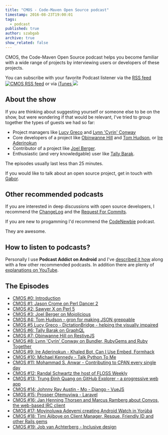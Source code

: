 ```yaml
---
title: "CMOS - Code-Maven Open Source podcast"
timestamp: 2016-08-23T19:00:01
tags:
  - podcast
published: true
author: szabgab
archive: true
show_related: false
---
```



CMOS, the Code-Maven Open Source podcast helps you become familiar with a wide range of projects by interviewing users or developers of these projects.

You can subscribe with your favorite Podcast listener via the <a href="/rss/cmos">RSS feed <img src="/img/feed-icon16x16.png" alt="CMOS RSS feed" /></a>
or via <a href="https://itunes.apple.com/il/podcast/code-maven/id1153427237">iTunes <img src="/img/itunes.png" alr="iTunes" /></a>


## About the show

If you are thinking about suggesting yourself or someone else to be on the show, but were wondering if that would be
relevant, I've tried to group together the types of guests we had so far:

* Project managers like [Lucy Greco](/cmos-5-lucy-greco-dictationbridge) and
     [Lynn 'Cyrin' Conway](/cmos-8-lynn-cyrin-bundler-rubygems)
* Core developers of a project like [Obinwanne Hill](/cmos-7-obinwanne-hill-restivejs) and
      [Tom Hudson](/cmos-4-tom-hudson-gron), or [Ire Aderinokun](/cmos-9-ire-aderinokun)
* Contributor of a project like [Joel Berger](/cmos-3-joel-berger-mojolicious).
* Enthusiastic (and very knowledgable) user like [Tally Barak](/cmos-6-tally-barak-graphql).

The episodes usually last less than 25 minutes.

If you would like to talk about an open source project, get in touch with [Gabor](https://twitter.com/szabgab).

## Other recommended podcasts

If you are interested in deep discussions with open source developers, I recommend
the [ChangeLog](https://changelog.com/) and the [Request For Commits](https://changelog.com/rfc/).

If you are new to progamming I'd recommend the [CodeNewbie](http://codenewbie.org/) podcast.

They are awesome.

## How to listen to podcasts?

Personally I use <b>Podcast Addict on Android</b> and I've [described it how](http://szabgab.com/podcasts.html) along with
a few other recommended podcasts. In addition there are plenty of [explanations on YouTube](https://www.youtube.com/results?search_query=how+to+listen+to+podcasts).


## The Episodes

* [CMOS #0: Introduction](cmos-0)
* [CMOS #1: Jason Crome on Perl Dancer 2](cmos-1-jason-crome-perl-dancer2)
* [CMOS #2: Sawyer X on Perl 5](cmos-2-sawyer-perl5)
* [CMOS #3: Joel Berger on Mojolicious](cmos-3-joel-berger-mojolicious)
* [CMOS #4: Tom Hudson - gron for making JSON greppable](cmos-4-tom-hudson-gron)
* [CMOS #5 Lucy Greco - DictationBridge - helping the visually impaired](cmos-5-lucy-greco-dictationbridge)
* [CMOS #6: Tally Barak on GraphQL](cmos-6-tally-barak-graphql)
* [CMOS #7: Obinwanne Hill on RestiveJS](cmos-7-obinwanne-hill-restivejs)
* [CMOS #8: Lynn 'Cyrin' Conway on Bundler, RubyGems and Ruby Together](cmos-8-lynn-cyrin-bundler-rubygems)
* [CMOS #9: Ire Aderinokun - Khaled Bot, Can I Use Embed, Formhack](cmos-9-ire-aderinokun)
* [CMOS #10: Michael Kennedy - Talk Python To Me](cmos-10-michael-kennedy)
* [CMOS #11: Mohammad S. Anwar - Contributing to CPAN every single day](cmos-11-mohammad-s-anwar)
* [CMOS #12: Randal Schwartz the host of FLOSS Weekly](cmos-12-randal-schwartz)
* [CMOS #13: Trung Đinh Quang on GitHub Explorer - a progressive web app](cmos-13-trung-dinh-quang)
* [CMOS #14: Johnny Ray Austin - Mo - Django - VueJS](cmos-14-johnny-ray-austin)
* [CMOS #15: Prosper Otemuyiwa - Laravel](cmos-15-prosper-otemuyiwa)
* [CMOS #16: Jan Henning Thorsen and Marcus Ramberg about Convos, the web-based IRC client](cmos-16-jan-henning-thorsen-and-marcus-ramberg)
* [CMOS #17: Moyinoluwa Adeyemi creating Android Watch in Yorùbá](cmos-17-moyinoluwa-adeyemi)
* [CMOS #18: Timi Ajiboye on Client Manager, Resque, Friendly ID and other Rails gems](cmos-18-timi-ajiboye)
* [CMOS #19: Job van Achterberg - Inclusive design](cmos-19-job-van-achterberg)


